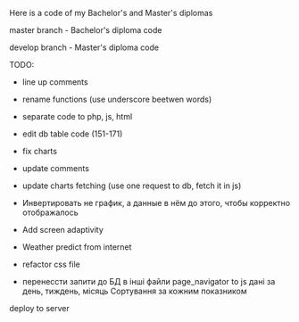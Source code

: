 Here is a code of my Bachelor's and Master's diplomas

master branch - Bachelor's diploma code

develop branch - Master's diploma code


TODO: 
 + line up comments 
 + rename functions (use underscore beetwen words) 
 + separate code to php, js, html 
 + edit db table code (151-171) 
 + fix charts 
 + update comments
 + update charts fetching (use one request to db, fetch it in js)
 + Инвертировать не график, а данные в нём до этого, чтобы корректно отображалось

 + Add screen adaptivity
 + Weather predict from internet
 + refactor css file
 + перенессти запити до БД в інші файли
  page_navigator to js
  дані за день, тиждень, місяць
  Сортування за кожним показником

 deploy to server 

